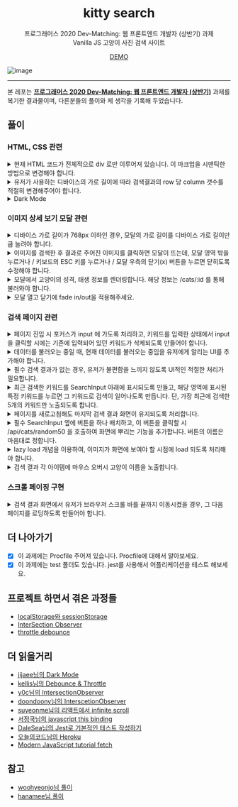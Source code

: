 <h1 align="center">kitty search</h1>
<p align="center">프로그래머스 2020 Dev-Matching: 웹 프론트엔드 개발자 (상반기) 과제<br/> Vanilla JS 고양이 사진 검색 사이트</p>
<p align="center"><a href="https://eager-villani-f9611a.netlify.app/">DEMO</a></p>

![image](https://user-images.githubusercontent.com/63354527/155165866-755d2179-9d03-4e82-b5a7-0f581f9856c0.png)

<hr>

본 레포는 **[프로그래머스 2020 Dev-Matching: 웹 프론트엔드 개발자 (상반기)](https://programmers.co.kr/competitions/131/2020-web-fe-first)** 과제를 복기한 결과물이며, 다른분들의 풀이와 제 생각을 기록해 두었습니다.

## 풀이

### HTML, CSS 관련

<details>
<summary>현재 HTML 코드가 전체적으로 div 로만 이루어져 있습니다. 이 마크업을 시맨틱한 방법으로 변경해야 합니다.</summary>
section, article 등 semantic 요소로 바꿔주었습니다.
</details>
<details>
<summary>유저가 사용하는 디바이스의 가로 길이에 따라 검색결과의 row 당 column 갯수를 적절히 변경해주어야 합니다.
</summary>
css media query를 사용했습니다.
<pre>
@media only screen and (max-width: 768px) {
  .SearchResult {
    grid-template-columns: repeat(2, 1fr);
  }
  .ImageInfo .content-wrapper {
    width: 100%;
  }
}
</pre>
</details>
<details>
<summary>
Dark Mode
</summary>
<pre>
- prefer-color-scheme (CSS를 사용해 사용자 OS 테마감지)
- Attribute 추가 (dom 의 document.documentElement 에 color-theme 추가)
- localStorage에 유저 선호 테마 저장
</pre>
</details>

### 이미지 상세 보기 모달 관련

<details>
<summary>디바이스 가로 길이가 768px 이하인 경우, 모달의 가로 길이를 디바이스 가로 길이만큼 늘려야 합니다.</summary>
css media query를 사용했습니다.
</details>
<details>
<summary>
이미지를 검색한 후 결과로 주어진 이미지를 클릭하면 모달이 뜨는데, 모달 영역 밖을 누르거나 / 키보드의 ESC 키를 누르거나 / 모달 우측의 닫기(x) 버튼을 누르면 닫히도록 수정해야 합니다.
</summary>
돔을 선택하고 이벤트를 추가하는 방법을 사용했습니다. (CSS 토글)
</details>
<details>
<summary>
모달에서 고양이의 성격, 태생 정보를 렌더링합니다. 해당 정보는 /cats/:id 를 통해 불러와야 합니다.
</summary>
<pre>
//api.js
fetchCatDetails: async (id) => {
    return request(`${API_ENDPOINT}/api/cats/${id}`);
}
</pre>
</details>
<details>
<summary>
모달 열고 닫기에 fade in/out을 적용해주세요.
</summary>
css opacity 속성을 사용했습니다.
<pre>
@keyframes fadein {
  from {
    opacity: 0;
  }
  to {
    opacity: 1;
  }
}
</pre>
</details>

### 검색 페이지 관련

<details>
<summary>페이지 진입 시 포커스가 input 에 가도록 처리하고, 키워드를 입력한 상태에서 input 을 클릭할 시에는 기존에 입력되어 있던 키워드가 삭제되도록 만들어야 합니다.</summary>
<pre>
this.$searchInput.focus();
// dom을 선택하고 focus()함수 호출
</pre>
키워드가 있던 상태에서 다시 인풋을 클릭할 때 기존에 입력되었던 키워드를 삭제하려면?
<pre>
// SearchInput.js
this.$searchInput.addEventListener("focus", (e) => {
      e.target.value = "";
});
</pre>
추가로 input에 outline none 속성을 줘서 파란색 테두리를 제거합니다.
</details>
<details>
<summary>데이터를 불러오는 중일 때, 현재 데이터를 불러오는 중임을 유저에게 알리는 UI를 추가해야 합니다.</summary>
로딩 컴포넌트를 만들어서 해결합니다.
</details>
<details>
<summary>필수 검색 결과가 없는 경우, 유저가 불편함을 느끼지 않도록 UI적인 적절한 처리가 필요합니다.</summary>
error 페이지를 만들었습니다. 에러데이터에 따라서 status code 와 에러 메시지를 보여주고, 사용자가 뒤로가기를 누른다면 page를 새로고침하도록 location.reload() 함수를 사용했습니다.

![스크린샷 2022-02-22 오후 10 14 22](https://user-images.githubusercontent.com/63354527/155139936-e73bbece-189e-46c1-bb84-299ce763b95b.png)

</details>
<details>
<summary>최근 검색한 키워드를 SearchInput 아래에 표시되도록 만들고, 해당 영역에 표시된 특정 키워드를 누르면 그 키워드로 검색이 일어나도록 만듭니다. 단, 가장 최근에 검색한 5개의 키워드만 노출되도록 합니다.</summary>
우선 Recent라는 컴포넌트를 만들었습니다. 거기에 App에서 관리하는 컴포넌트의 상태를 주입해서 사용했습니다. recent목록을 클릭하면 search 가 되도록 함수도 전달합니다. recent 처리는 shift, includes 함수를 이용하여 처리했습니다.
<pre>
if (this.recent.includes(keyword)) return;
if (this.recent.length == 5) this.recent.shift();
this.recent.push(keyword);
setItem("keywords", this.recent);
this.render()
</pre>
</details>
<details>
<summary>
페이지를 새로고침해도 마지막 검색 결과 화면이 유지되도록 처리합니다.
</summary>
sessionStorage를 이용해 해결 했습니다.
sessionStorage와 localStorage에 대한 내용은 아래 링크를 참고하세요.
</details>
<details>
<summary>필수 SearchInput 옆에 버튼을 하나 배치하고, 이 버튼을 클릭할 시 /api/cats/random50 을 호출하여 화면에 뿌리는 기능을 추가합니다. 버튼의 이름은 마음대로 정합니다.</summary>
SearchInput 컴포넌트에 버튼을 하나 만들어서 해결했습니다.
</details>
<details>
<summary>
lazy load 개념을 이용하여, 이미지가 화면에 보여야 할 시점에 load 되도록 처리해야 합니다.
</summary>
lazy load를 다양한 방법으로 구현할 수 있습니다. 여기서는IntersectionObserver API를 이용하여 구현하였습니다. IntersectionObserver는 이미지가 화면에 보여지는 시점에 이미지를 로드하는 기능을 제공합니다. 
자세한 내용은 아래에서 다루겠습니다.
</details>
<details>
<summary>
검색 결과 각 아이템에 마우스 오버시 고양이 이름을 노출합니다.
</summary>
position absolute를 통해 글자가 가운데 오도록 했고, 이벤트를 적용해서 글자를 노출하도록 하였습니다.
<pre>
this.$searchResult.querySelectorAll(".item").forEach(($item, index) => {
$item.addEventListener("click", () => {
      this.onClick(this.data[index]);
});
$item.addEventListener("mouseover", () => {
      const $catName = $item.querySelector(".cat-name");
      $catName.style.visibility = "visible";
});
$item.addEventListener("mouseleave", () => {
      const $catName = $item.querySelector(".cat-name");
      $catName.style.visibility = "hidden";
});
});
</pre>
</details>

### 스크롤 페이징 구현

<details>
<summary>
검색 결과 화면에서 유저가 브라우저 스크롤 바를 끝까지 이동시켰을 경우, 그 다음 페이지를 로딩하도록 만들어야 합니다.
</summary>
lazy loading을 활용해서 유저의 스크롤바가 아래에 닿으면 다음 이미지를 로딩하도록 했습니다.
</details>

## 더 나아가기

- [x] 이 과제에는 Procfile 주어져 있습니다. Procfile에 대해서 알아보세요.
- [x] 이 과제에는 test 폴더도 있습니다. jest를 사용해서 어플리케이션을 테스트 해보세요.

## 프로젝트 하면서 겪은 과정들

- [localStorage와 sessionStorage](https://hyunjinee.tistory.com/12)
- [InterSection Observer](https://hyunjinee.tistory.com/15)
- [throttle debounce](https://hyunjinee.tistory.com/16)

## 더 읽을거리

- [jijaee님의 Dark Mode](https://velog.io/@yijaee/%EB%8B%A4%ED%81%AC%EB%AA%A8%EB%93%9C-%EA%B5%AC%ED%98%84%ED%95%98%EA%B8%B0)
- [kellis님의 Debounce & Throttle](https://kellis.tistory.com/142)
- [y0c님의 IntersectionObserver](https://y0c.github.io/2019/06/30/react-infinite-scroll/)
- [doondoony님의 InterscetionObserver](https://velog.io/@doondoony/IntersectionObserver)
- [suyeonme님의 리액트에서 infinite scroll](https://velog.io/@suyeonme/react-Infinite-Scroll-%EA%B5%AC%ED%98%84%ED%95%98%EA%B8%B0)
- [서정국님의 javascript this binding](https://medium.com/sjk5766/javascript-this-binding-%EC%A0%95%EB%A6%AC-ae84e2499962)
- [DaleSea님의 Jest로 기본적인 테스트 작성하기](https://www.daleseo.com/jest-basic/)
- [오늘의코드님의 Heroku](https://todaycode.tistory.com/22)
- [Modern JavaScript tutorial fetch](https://ko.javascript.info/fetch)

## 참고

- [woohyeonjo님 풀이](https://github.com/woohyeonjo/ilovecat-javascript)
- [hanamee님 풀이](https://github.com/hanameee/vanillaJSKitty)
